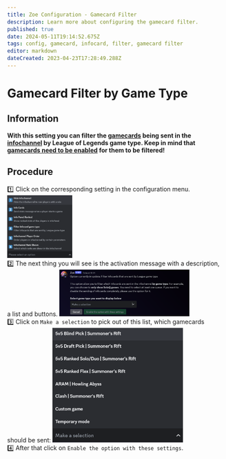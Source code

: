 ```yaml
---
title: Zoe Configuration - Gamecard Filter
description: Learn more about configuring the gamecard filter.
published: true
date: 2024-05-11T19:14:52.675Z
tags: config, gamecard, infocard, filter, gamecard filter
editor: markdown
dateCreated: 2023-04-23T17:28:49.288Z
---
```


# Gamecard Filter by Game Type
## Information
**With this setting you can filter the [gamecards](/en/features/gamecards) being sent in the [infochannel](/en/features/infochannel) by League of Legends game type.
Keep in mind that [gamecards need to be enabled](/en/Zoe-Configuration/Infochannel/Gamecards/) for them to be filtered!**

## Procedure
:one: Click on the corresponding setting in the configuration menu.
<img src="/config_info_menu_choices.png" width="30%" /> <br>
:two: The next thing you will see is the activation message with a description, a list and buttons. 
<img src="/config_info_4_filtergamecards_activation.png" width="60%" /> <br>
:three: Click on `Make a selection` to pick out of this list, which gamecards should be sent:
<img src="/config_info_4_filtergamecards_menu_choices.png" width="60%" /> <br>
:four: After that click on `Enable the option with these settings`.